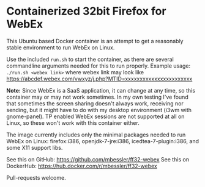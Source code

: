 Containerized 32bit Firefox for WebEx
===================

This Ubuntu based Docker container is an attempt to get a reasonably stable environment to run WebEx on Linux. 

Use the included ``run.sh`` to start the container, as there are several commandline arguments needed for this to run properly.
Example usage: ``./run.sh <webex link>`` where webex link may look like https://abcdef.webex.com/vwxyz/j.php?MTID=xxxxxxxxxxxxxxxxxxxxxxx

**Note:** Since WebEx is a SaaS application, it can change at any time, so this container may or may not work sometimes. In my own testing I've found that sometimes the screen sharing doesn't always work, receiving nor sending, but it might have to do with my desktop environment (i3wm with gnome-panel). TP enabled WebEx sessions are not supported at all on Linux, so these won't work with this container either.

The image currently includes only the minimal packages needed to run WebEx on Linux: firefox:i386, openjdk-7-jre:i386, icedtea-7-plugin:i386, and some X11 support libs.

See this on GitHub: https://github.com/mbessler/ff32-webex
See this on DockerHub: https://hub.docker.com/r/mbessler/ff32-webex

Pull-requests welcome.
